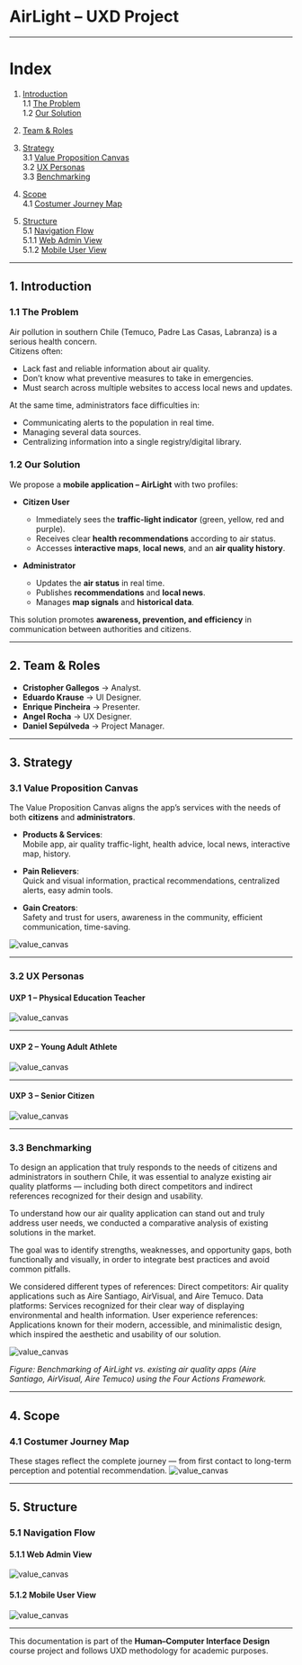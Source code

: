 # AirLight – UXD Project  

---

# Index

1. [Introduction](#1-introduction)  
   1.1 [The Problem](#11-the-problem)  
   1.2 [Our Solution](#12-our-solution)  

2. [Team & Roles](#2-team--roles)  

3. [Strategy](#3-strategy)  
   3.1 [Value Proposition Canvas](#31-value-proposition-canvas)  
   3.2 [UX Personas](#32-ux-personas)  
   3.3 [Benchmarking](#33-benchmarking)

4. [Scope](#4-scope)  
   4.1 [Costumer Journey Map](#41-costumer-journey-map)

5. [Structure](#4-structure)  
   5.1 [Navigation Flow](#51-navigation-flow)   
   5.1.1 [Web Admin View](#511-web-admin-view)   
   5.1.2 [Mobile User View](#512-mobile-user-view)    



---

## 1. Introduction  

### 1.1 The Problem  
Air pollution in southern Chile (Temuco, Padre Las Casas, Labranza) is a serious health concern.  
Citizens often:  
- Lack fast and reliable information about air quality.  
- Don’t know what preventive measures to take in emergencies.  
- Must search across multiple websites to access local news and updates.  

At the same time, administrators face difficulties in:  
- Communicating alerts to the population in real time.  
- Managing several data sources.  
- Centralizing information into a single registry/digital library.  

### 1.2 Our Solution  
We propose a **mobile application – AirLight** with two profiles:  

- **Citizen User**  
  - Immediately sees the **traffic-light indicator** (green, yellow, red and purple).  
  - Receives clear **health recommendations** according to air status.  
  - Accesses **interactive maps**, **local news**, and an **air quality history**.  

- **Administrator**  
  - Updates the **air status** in real time.  
  - Publishes **recommendations** and **local news**.  
  - Manages **map signals** and **historical data**.  

This solution promotes **awareness, prevention, and efficiency** in communication between authorities and citizens.  

---

## 2. Team & Roles  

- **Cristopher Gallegos** → Analyst.  
- **Eduardo Krause** → UI Designer.  
- **Enrique Pincheira** → Presenter.
- **Angel Rocha** → UX Designer.
- **Daniel Sepúlveda** → Project Manager.  

---

## 3. Strategy  

### 3.1 Value Proposition Canvas  
The Value Proposition Canvas aligns the app’s services with the needs of both **citizens** and **administrators**.  

- **Products & Services**:  
  Mobile app, air quality traffic-light, health advice, local news, interactive map, history.  

- **Pain Relievers**:  
  Quick and visual information, practical recommendations, centralized alerts, easy admin tools.  

- **Gain Creators**:  
  Safety and trust for users, awareness in the community, efficient communication, time-saving.  

![value_canvas](./01-context/Value_Proposition.png)

---

### 3.2 UX Personas  

#### UXP 1 – Physical Education Teacher
![value_canvas](./01-context/Carlos.png)

---

#### UXP 2 – Young Adult Athlete
![value_canvas](./01-context/Daniela.png)  

---

#### UXP 3 – Senior Citizen
![value_canvas](./01-context/Jorge.png)  
  
---

### 3.3 Benchmarking

To design an application that truly responds to the needs of citizens and administrators in southern Chile, it was essential to analyze existing air quality platforms — including both direct competitors and indirect references recognized for their design and usability.  

To understand how our air quality application can stand out and truly address user needs, we conducted a comparative analysis of existing solutions in the market.

The goal was to identify strengths, weaknesses, and opportunity gaps, both functionally and visually, in order to integrate best practices and avoid common pitfalls.

We considered different types of references:
Direct competitors: Air quality applications such as Aire Santiago, AirVisual, and Aire Temuco.
Data platforms: Services recognized for their clear way of displaying environmental and health information.
User experience references: Applications known for their modern, accessible, and minimalistic design, which inspired the aesthetic and usability of our solution.

![value_canvas](./01-context/Benchmark.png)

*Figure: Benchmarking of AirLight vs. existing air quality apps (Aire Santiago, AirVisual, Aire Temuco) using the Four Actions Framework.*  

---

## 4. Scope

### 4.1 Costumer Journey Map

These stages reflect the complete journey — from first contact to long-term perception and potential recommendation.
![value_canvas](./01-context/Costumer_Journey_Map.png)

---

## 5. Structure

### 5.1 Navigation Flow

#### 5.1.1 Web Admin View
![value_canvas](./01-context/Admin.png)

#### 5.1.2 Mobile User View
![value_canvas](./01-context/User.png)

---

This documentation is part of the **Human–Computer Interface Design** course project and follows UXD methodology for academic purposes.  
